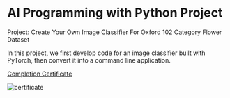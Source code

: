 # AI Programming with Python Project

Project: Create Your Own Image Classifier For Oxford 102 Category Flower Dataset

In this project, we first develop code for an image classifier built with PyTorch, then convert it into a command line application.

[Completion Certificate](https://graduation.udacity.com/nd089)

![](C:/Users/user/Desktop/download.png "certificate")

